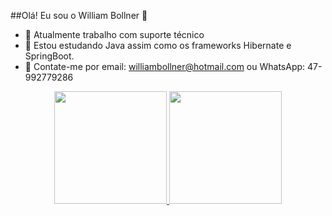 ##Olá! Eu sou o William Bollner 👋

- 🔭 Atualmente trabalho com suporte técnico
- 🌱 Estou estudando Java assim como os frameworks Hibernate e SpringBoot.
- 💬 Contate-me por email: williambollner@hotmail.com ou WhatsApp: 47-992779286

<div align="center">
  <a href="https://github.com/WilliamBollner">
  <img height="180em" src="https://github-readme-stats.vercel.app/api?username=WilliamBollner&show_icons=true&theme=tokyonight&include_all_commits=true&count_private=true"/>
  <img height="180em" src="https://github-readme-stats.vercel.app/api/top-langs/?username=WilliamBollner&layout=compact&langs_count=7&theme=onedark"/>
</div>
